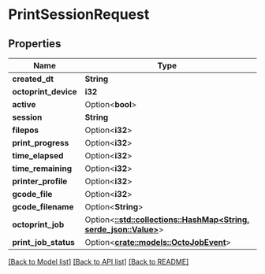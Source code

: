 # PrintSessionRequest

## Properties

Name | Type | Description | Notes
------------ | ------------- | ------------- | -------------
**created_dt** | **String** |  | 
**octoprint_device** | **i32** |  | 
**active** | Option<**bool**> |  | [optional]
**session** | **String** |  | 
**filepos** | Option<**i32**> |  | [optional]
**print_progress** | Option<**i32**> |  | [optional]
**time_elapsed** | Option<**i32**> |  | [optional]
**time_remaining** | Option<**i32**> |  | [optional]
**printer_profile** | Option<**i32**> |  | [optional]
**gcode_file** | Option<**i32**> |  | [optional]
**gcode_filename** | Option<**String**> |  | [optional]
**octoprint_job** | Option<[**::std::collections::HashMap<String, serde_json::Value>**](serde_json::Value.md)> |  | [optional]
**print_job_status** | Option<[**crate::models::OctoJobEvent**](OctoJobEvent.md)> |  | [optional]

[[Back to Model list]](../README.md#documentation-for-models) [[Back to API list]](../README.md#documentation-for-api-endpoints) [[Back to README]](../README.md)


